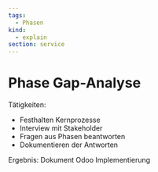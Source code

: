 ```yaml
---
tags:
  - Phasen
kind:
  - explain
section: service
---
```

# Phase Gap-Analyse

Tätigkeiten:

* Festhalten Kernprozesse
* Interview mit Stakeholder
* Fragen aus Phasen beantworten
* Dokumentieren der Antworten

Ergebnis: Dokument Odoo Implementierung